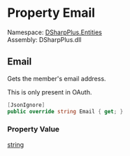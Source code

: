 # Property Email

Namespace: [DSharpPlus.Entities](DSharpPlus.Entities.md)  
Assembly: DSharpPlus.dll

## <a id="DSharpPlus_Entities_DiscordMember_Email"></a>Email

Gets the member's email address.
<p>This is only present in OAuth.</p>

```csharp
[JsonIgnore]
public override string Email { get; }
```

### Property Value

[string](https://learn.microsoft.com/dotnet/api/system.string)

